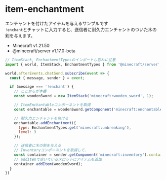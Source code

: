 # item-enchantment
エンチャントを付けたアイテムを与えるサンプルです  
`!enchant`とチャットに入力すると、送信者に耐久力エンチャントのついた木の剣を与えます。

- Minecraft v1.21.50
- @minecraft/server v1.17.0-beta

```js
// ItemStack, EnchantmentTypesのインポートし忘れに注意
import { world, ItemStack, EnchantmentTypes } from '@minecraft/server';

world.afterEvents.chatSend.subscribe(event => {
  const { message, sender } = event;

  if (message === '!enchant') {
    // ここからが本番
    const woodenSword = new ItemStack('minecraft:wooden_sword', 1);

    // ItemEnchantableコンポーネントを取得
    const enchantable = woodenSword.getComponent('minecraft:enchantable');

    // 耐久力エンチャントを付ける
    enchantable.addEnchantment({
      type: EnchantmentTypes.get('minecraft:unbreaking'),
      level: 3
    });

    // 送信者に木の剣を与える
    // Inventoryコンポーネントを取得して、
    const container = sender.getComponent('minecraft:inventory').container;
    // addItemで空いているスロットにアイテムを追加
    container.addItem(woodenSword);
  }
})
```
